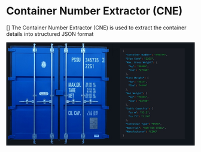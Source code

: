 # Container Number Extractor (CNE)

[] The Container Number Extractor (CNE) is used to extract the container details into structured JSON format




![screenshot](images/image.jpg)
